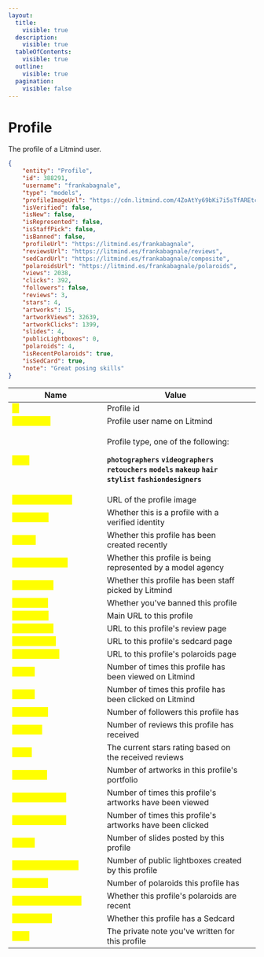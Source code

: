```yaml
---
layout:
  title:
    visible: true
  description:
    visible: true
  tableOfContents:
    visible: true
  outline:
    visible: true
  pagination:
    visible: false
---
```


# Profile

The profile of a Litmind user.

```json
{
    "entity": "Profile",
    "id": 388291,
    "username": "frankabagnale",
    "type": "models",
    "profileImageUrl": "https://cdn.litmind.com/4ZoAtYy69bKi7i5sTfAREtcryiPT6LGK.UserLogoSingleImage.388291.profile.jpg",
    "isVerified": false,
    "isNew": false,
    "isRepresented": false,
    "isStaffPick": false,
    "isBanned": false,
    "profileUrl": "https://litmind.es/frankabagnale",
    "reviewsUrl": "https://litmind.es/frankabagnale/reviews",
    "sedCardUrl": "https://litmind.es/frankabagnale/composite",
    "polaroidsUrl": "https://litmind.es/frankabagnale/polaroids",
    "views": 2038,
    "clicks": 392,
    "followers": false,
    "reviews": 3,
    "stars": 4,
    "artworks": 15,
    "artworkViews": 32639,
    "artworkClicks": 1399,
    "slides": 4,
    "publicLightboxes": 0,
    "polaroids": 4,
    "isRecentPolaroids": true,
    "isSedCard": true,
    "note": "Great posing skills"
}
```

<table><thead><tr><th width="177">Name</th><th>Value</th><th data-hidden></th></tr></thead><tbody><tr><td><mark style="color:yellow;"><strong>id</strong></mark></td><td>Profile id</td><td></td></tr><tr><td><mark style="color:yellow;"><strong>username</strong></mark></td><td>Profile user name on Litmind</td><td></td></tr><tr><td><mark style="color:yellow;"><strong>type</strong></mark></td><td><p>Profile type, one of the following:</p><p><strong><code>photographers</code></strong> <strong><code>videographers</code></strong> <strong><code>retouchers</code></strong> <strong><code>models</code></strong> <strong><code>makeup</code></strong> <strong><code>hair</code></strong> <strong><code>stylist</code></strong> <strong><code>fashiondesigners</code></strong></p></td><td></td></tr><tr><td><mark style="color:yellow;"><strong>profileImageUrl</strong></mark></td><td>URL of the profile image</td><td></td></tr><tr><td><mark style="color:yellow;"><strong>isVerified</strong></mark></td><td>Whether this is a profile with a verified identity</td><td></td></tr><tr><td><mark style="color:yellow;"><strong>isNew</strong></mark></td><td>Whether this profile has been created recently</td><td></td></tr><tr><td><mark style="color:yellow;"><strong>isRepresented</strong></mark></td><td>Whether this profile is being represented by a model agency</td><td></td></tr><tr><td><mark style="color:yellow;"><strong>isStaffPick</strong></mark></td><td>Whether this profile has been staff picked by Litmind</td><td></td></tr><tr><td><mark style="color:yellow;"><strong>isBanned</strong></mark></td><td>Whether you've banned this profile</td><td></td></tr><tr><td><mark style="color:yellow;"><strong>profileUrl</strong></mark></td><td>Main URL to this profile</td><td></td></tr><tr><td><mark style="color:yellow;"><strong>reviewsUrl</strong></mark></td><td>URL to this profile's review page</td><td></td></tr><tr><td><mark style="color:yellow;"><strong>sedCardUrl</strong></mark></td><td>URL to this profile's sedcard page</td><td></td></tr><tr><td><mark style="color:yellow;"><strong>polaroidsUrl</strong></mark></td><td>URL to this profile's polaroids page</td><td></td></tr><tr><td><mark style="color:yellow;"><strong>views</strong></mark></td><td>Number of times this profile has been viewed on Litmind</td><td></td></tr><tr><td><mark style="color:yellow;"><strong>clicks</strong></mark></td><td>Number of times this profile has been clicked on Litmind</td><td></td></tr><tr><td><mark style="color:yellow;"><strong>followers</strong></mark></td><td>Number of followers this profile has</td><td></td></tr><tr><td><mark style="color:yellow;"><strong>reviews</strong></mark></td><td>Number of reviews this profile has received</td><td></td></tr><tr><td><mark style="color:yellow;"><strong>stars</strong></mark></td><td>The current stars rating based on the received reviews</td><td></td></tr><tr><td><mark style="color:yellow;"><strong>artworks</strong></mark></td><td>Number of artworks in this profile's portfolio</td><td></td></tr><tr><td><mark style="color:yellow;"><strong>artworkViews</strong></mark></td><td>Number of times this profile's artworks have been viewed</td><td></td></tr><tr><td><mark style="color:yellow;"><strong>artworkClicks</strong></mark></td><td>Number of times this profile's artworks have been clicked</td><td></td></tr><tr><td><mark style="color:yellow;"><strong>slides</strong></mark></td><td>Number of slides posted by this profile</td><td></td></tr><tr><td><mark style="color:yellow;"><strong>publicLightboxes</strong></mark></td><td>Number of public lightboxes created by this profile</td><td></td></tr><tr><td><mark style="color:yellow;"><strong>polaroids</strong></mark></td><td>Number of polaroids this profile has</td><td></td></tr><tr><td><mark style="color:yellow;"><strong>isRecentPolaroids</strong></mark></td><td>Whether this profile's polaroids are recent</td><td></td></tr><tr><td><mark style="color:yellow;"><strong>isSedCard</strong></mark></td><td>Whether this profile has a Sedcard</td><td></td></tr><tr><td><mark style="color:yellow;"><strong>note</strong></mark></td><td>The private note you've written for this profile</td><td></td></tr></tbody></table>
